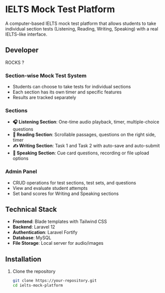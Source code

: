 # IELTS Mock Test Platform

A computer-based IELTS mock test platform that allows students to take individual section tests (Listening, Reading, Writing, Speaking) with a real IELTS-like interface.

## Developer 

ROCKS ?

### Section-wise Mock Test System

- Students can choose to take tests for individual sections
- Each section has its own timer and specific features
- Results are tracked separately

### Sections

- **🎧 Listening Section**: One-time audio playback, timer, multiple-choice questions
- **📖 Reading Section**: Scrollable passages, questions on the right side, timer
- **✍️ Writing Section**: Task 1 and Task 2 with auto-save and auto-submit
- **🎤 Speaking Section**: Cue card questions, recording or file upload options

### Admin Panel

- CRUD operations for test sections, test sets, and questions
- View and evaluate student attempts
- Set band scores for Writing and Speaking sections

## Technical Stack

- **Frontend**: Blade templates with Tailwind CSS
- **Backend**: Laravel 12
- **Authentication**: Laravel Fortify
- **Database**: MySQL
- **File Storage**: Local server for audio/images

## Installation

1. Clone the repository
   ```bash
   git clone https://your-repository.git
   cd ielts-mock-platform